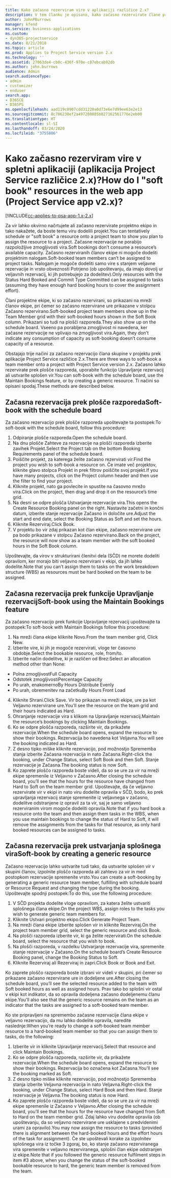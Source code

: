 ```yaml
---
title: Kako začasno rezerviram vire v aplikaciji različice 2.x?
description: V tem članku je opisano, kako začasno rezervirate člane projektne ekipe v storitvi Project Service.
author: JohnPBurrows
manager: kfend
ms.service: business-applications
ms.custom:
- dyn365-projectservice
ms.date: 8/21/2018
ms.topic: article
ms.prod: Applies to Project Service version 2.x
ms.technology: ''
ms.assetid: 27063de4-cb0c-436f-970e-c87ebcab92db
ms.author: john.burrows
audience: Admin
search.audienceType:
- admin
- customizer
- enduser
search.app:
- D365CE
- D365PS
ms.openlocfilehash: aad119c0907cdd31220a0d73e6e7d99ee63e2e13
ms.sourcegitcommit: 8c786230ef2a497280885b827162561776e2eb00
ms.translationtype: HT
ms.contentlocale: sl-SI
ms.lasthandoff: 03/24/2020
ms.locfileid: "3755806"
---
```

# <a name="how-do-i-soft-book-resources-in-the-web-app-project-service-app-v2x"></a><span data-ttu-id="25d86-103">Kako začasno rezerviram vire v spletni aplikaciji (aplikacija Project Service različice 2.x)?</span><span class="sxs-lookup"><span data-stu-id="25d86-103">How do I "soft book" resources in the web app (Project Service app v2.x)?</span></span>

[!INCLUDE[cc-applies-to-psa-app-1.x-2.x](../includes/cc-applies-to-psa-app-1x-2x.md)]

<span data-ttu-id="25d86-104">Za vir lahko okvirno načrtujete ali začasno rezervirate projektno ekipo in tako nakažete, da boste temu viru dodelili projekt.</span><span class="sxs-lookup"><span data-stu-id="25d86-104">You can tentatively schedule or "soft book" a resource onto a project team to show you plan to assign the resource to a project.</span></span> <span data-ttu-id="25d86-105">Začasne rezervacije ne porabijo razpoložljive zmogljivosti vira.</span><span class="sxs-lookup"><span data-stu-id="25d86-105">Soft bookings don’t consume a resource’s available capacity.</span></span> <span data-ttu-id="25d86-106">Začasno rezerviranih članov ekipe ni mogoče dodeliti projektnim nalogam.</span><span class="sxs-lookup"><span data-stu-id="25d86-106">Soft-booked team members can’t be assigned to project tasks.</span></span> <span data-ttu-id="25d86-107">Nalogam je mogoče dodeliti samo vire s stanjem veljavne rezervacije in vrsto obveznosti Potrjeno (ob upoštevanju, da imajo dovolj ur veljavnih rezervacij, ki jih potrebujejo za dodelitev).</span><span class="sxs-lookup"><span data-stu-id="25d86-107">Only resources with the Status Hard Booked and Commit Type Committed can be assigned to tasks (assuming they have enough hard booking hours to cover the assignment effort).</span></span>

<span data-ttu-id="25d86-108">Člani projektne ekipe, ki so začasno rezervirani, so prikazani na mreži članov ekipe, pri čemer so začasno rezervirane ure prikazane v stolpcu Začasno rezervirano.</span><span class="sxs-lookup"><span data-stu-id="25d86-108">Soft-booked project team members show up in the Team Member grid with their soft-booked hours shown in the Soft Book column.</span></span> <span data-ttu-id="25d86-109">Prikazani so tudi na plošči razporeda.</span><span class="sxs-lookup"><span data-stu-id="25d86-109">They also show up on the schedule board.</span></span> <span data-ttu-id="25d86-110">Vseeno pa porabljena zmogljivost ni navedena, ker začasne rezervacije ne vplivajo na zmogljivost vira.</span><span class="sxs-lookup"><span data-stu-id="25d86-110">Again, they don’t indicate any consumption of capacity as soft-booking doesn’t consume capacity of a resource.</span></span>

<span data-ttu-id="25d86-111">Obstajajo trije načini za začasno rezervacijo člana skupine v projektu prek aplikacije Project Service različice 2.x.</span><span class="sxs-lookup"><span data-stu-id="25d86-111">There are three ways to soft-book a team member onto a project with Project Service version 2.x.</span></span> <span data-ttu-id="25d86-112">Začasno lahko rezervirate prek plošče razporeda, uporabite funkcijo Upravljanje rezervacij ali ustvarite splošen vir.</span><span class="sxs-lookup"><span data-stu-id="25d86-112">You can soft-book with the schedule board, use the Maintain Bookings feature, or by creating a generic resource.</span></span> <span data-ttu-id="25d86-113">Ti načini so opisani spodaj.</span><span class="sxs-lookup"><span data-stu-id="25d86-113">These methods are described below.</span></span>

## <a name="soft-book-with-the-schedule-board"></a><span data-ttu-id="25d86-114">Začasna rezervacija prek plošče razporeda</span><span class="sxs-lookup"><span data-stu-id="25d86-114">Soft-book with the schedule board</span></span>

<span data-ttu-id="25d86-115">Za začasno rezervacijo prek plošče razporeda upoštevajte ta postopek:</span><span class="sxs-lookup"><span data-stu-id="25d86-115">To soft-book with the schedule board, follow this procedure:</span></span> 
1. <span data-ttu-id="25d86-116">Odpiranje plošče razporeda.</span><span class="sxs-lookup"><span data-stu-id="25d86-116">Open the schedule board.</span></span>
2. <span data-ttu-id="25d86-117">Na dnu plošče Zahteve za rezervacije na plošči razporeda izberite zavihek Projekt.</span><span class="sxs-lookup"><span data-stu-id="25d86-117">Select the Project tab on the bottom Booking Requirements panel of the schedule board.</span></span>
3. <span data-ttu-id="25d86-118">Poiščite projekt, za katerega želite začasno rezervirati vir.</span><span class="sxs-lookup"><span data-stu-id="25d86-118">Find the project you wish to soft-book a resource on.</span></span> <span data-ttu-id="25d86-119">Če imate več projektov, kliknite glavo stolpca Projekt in prek filtrov poiščite svoj projekt.</span><span class="sxs-lookup"><span data-stu-id="25d86-119">If you have many projects, click on the Project column header and then use the filter to find your project.</span></span>
4. <span data-ttu-id="25d86-120">Kliknite projekt, nato ga povlecite in spustite na časovno mrežo vira.</span><span class="sxs-lookup"><span data-stu-id="25d86-120">Click on the project, then drag and drop it on the resource’s time grid.</span></span>
5. <span data-ttu-id="25d86-121">Na desni se odpre plošča Ustvarjanje rezervacije vira.</span><span class="sxs-lookup"><span data-stu-id="25d86-121">This opens the Create Resource Booking panel on the right.</span></span> <span data-ttu-id="25d86-122">Nastavite začetni in končni datum, izberite stanje rezervacije Začasno in določite ure.</span><span class="sxs-lookup"><span data-stu-id="25d86-122">Adjust the start and end date, select the Booking Status as Soft and set the hours.</span></span> 
6. <span data-ttu-id="25d86-123">Kliknite Rezerviraj.</span><span class="sxs-lookup"><span data-stu-id="25d86-123">Click Book.</span></span>
7. <span data-ttu-id="25d86-124">V projektu bo vir zdaj prikazan kot član ekipe, začasno rezervirane ure pa bodo prikazane v stolpcu Začasno rezervirano.</span><span class="sxs-lookup"><span data-stu-id="25d86-124">Back on the project, the resource will now show as a team member with the soft booked hours in the Soft Book column.</span></span>

<span data-ttu-id="25d86-125">Upoštevajte, da virov v strukturirani členitvi dela (SČD) ne morete dodeliti opravilom, ker morajo biti veljavno rezervirani v ekipi, da jih lahko dodelite.</span><span class="sxs-lookup"><span data-stu-id="25d86-125">Note that you can’t assign them to tasks on the work breakdown structure (WBS) as resources must be hard booked on the team to be assigned.</span></span>

## <a name="soft-book-using-the-maintain-bookings-feature"></a><span data-ttu-id="25d86-126">Začasna rezervacija prek funkcije Upravljanje rezervacij</span><span class="sxs-lookup"><span data-stu-id="25d86-126">Soft-book using the Maintain Bookings feature</span></span>

<span data-ttu-id="25d86-127">Za začasno rezervacijo prek funkcije Upravljanje rezervacij upoštevajte ta postopek:</span><span class="sxs-lookup"><span data-stu-id="25d86-127">To soft-book with Maintain Bookings follow this procedure:</span></span>
1. <span data-ttu-id="25d86-128">Na mreži člana ekipe kliknite Novo.</span><span class="sxs-lookup"><span data-stu-id="25d86-128">From the team member grid, Click New.</span></span>
2. <span data-ttu-id="25d86-129">Izberite vire, ki jih je mogoče rezervirati, vloge ter časovno obdobje.</span><span class="sxs-lookup"><span data-stu-id="25d86-129">Select the bookable resource, role, from/to.</span></span>
3. <span data-ttu-id="25d86-130">Izberite način dodelitve, ki je različen od Brez:</span><span class="sxs-lookup"><span data-stu-id="25d86-130">Select an allocation method other than None:</span></span>
- <span data-ttu-id="25d86-131">Polna zmogljivost</span><span class="sxs-lookup"><span data-stu-id="25d86-131">Full Capacity</span></span>
- <span data-ttu-id="25d86-132">Odstotek zmogljivosti</span><span class="sxs-lookup"><span data-stu-id="25d86-132">Percentage Capacity</span></span>
- <span data-ttu-id="25d86-133">Po urah, enakomerno</span><span class="sxs-lookup"><span data-stu-id="25d86-133">By Hours Distribute Evenly</span></span>
- <span data-ttu-id="25d86-134">Po urah, obremenitev na začetku</span><span class="sxs-lookup"><span data-stu-id="25d86-134">By Hours Front Load</span></span>
4. <span data-ttu-id="25d86-135">Kliknite Shrani.</span><span class="sxs-lookup"><span data-stu-id="25d86-135">Click Save.</span></span> <span data-ttu-id="25d86-136">Vir bo prikazan na mreži ekipe, ure pa kot Veljavno rezervirane ure.</span><span class="sxs-lookup"><span data-stu-id="25d86-136">You’ll see the resource on the team grid and their hours indicated as Hard.</span></span>
5. <span data-ttu-id="25d86-137">Ohranjanje rezervacije vira s klikom na Upravljanje rezervacij.</span><span class="sxs-lookup"><span data-stu-id="25d86-137">Maintain the resource’s bookings by clicking Maintain Bookings.</span></span>
6. <span data-ttu-id="25d86-138">Ko se odpre plošča razporeda, razširite vir, da prikažete rezervacije.</span><span class="sxs-lookup"><span data-stu-id="25d86-138">When the schedule board opens, expand the resource to show their bookings.</span></span> <span data-ttu-id="25d86-139">Rezervacija bo navedena kot Veljavna.</span><span class="sxs-lookup"><span data-stu-id="25d86-139">You will see the booking indicated as Hard.</span></span>
7. <span data-ttu-id="25d86-140">Z desno tipko miške kliknite rezervacijo, pod možnostjo Sprememba stanja izberite Začasna rezervacija in nato Začasna.</span><span class="sxs-lookup"><span data-stu-id="25d86-140">Right-click the booking, under Change Status, select Soft Book and then Soft.</span></span> <span data-ttu-id="25d86-141">Stanje rezervacije je Začasna.</span><span class="sxs-lookup"><span data-stu-id="25d86-141">The booking status is now Soft.</span></span>
8. <span data-ttu-id="25d86-142">Ko zaprete ploščo razporeda boste videli, da so se ure za vir na mreži ekipe spremenile iz Veljavno v Začasno.</span><span class="sxs-lookup"><span data-stu-id="25d86-142">After closing the schedule board, you’ll see that the hours for the resource have changed from Hard to Soft on the team member grid.</span></span>
<span data-ttu-id="25d86-143">Upoštevajte, da če veljavno rezervirate vir v ekipi in nato viru dodelite opravila v SČD, bodo, ko prek upravljanja rezervacij stanje spremenite iz veljavnega v začasno, dodelitve odstranjene iz opravil za ta vir, saj je samo veljavno rezerviranim virom mogoče dodeliti opravila.</span><span class="sxs-lookup"><span data-stu-id="25d86-143">Note that if you hard book a resource onto the team and then assign them tasks in the WBS, when you use maintain bookings to change the status of Hard to Soft, it will remove the assignments from the tasks for that resource, as only hard booked resources can be assigned to tasks.</span></span>

## <a name="soft-book-by-creating-a-generic-resource"></a><span data-ttu-id="25d86-144">Začasna rezervacija prek ustvarjanja splošnega vira</span><span class="sxs-lookup"><span data-stu-id="25d86-144">Soft-book by creating a generic resource</span></span>

<span data-ttu-id="25d86-145">Začasno rezervacijo lahko ustvarite tudi tako, da ustvarite splošen vir v skupini članov, izpolnite ploščo razporeda ali zahtevo za vir in med postopkom rezervacije spremenite vrsto.</span><span class="sxs-lookup"><span data-stu-id="25d86-145">You can create a soft-booking by generating a generic resource team member, fulfilling with schedule board or Resource Request and changing the type during the booking.</span></span>
<span data-ttu-id="25d86-146">Upoštevajte spodnji postopek:</span><span class="sxs-lookup"><span data-stu-id="25d86-146">To do this, use the following procedure:</span></span>

1. <span data-ttu-id="25d86-147">V SČD projekta dodelite vloge opravilom, za katera želite ustvariti splošnega člana ekipe.</span><span class="sxs-lookup"><span data-stu-id="25d86-147">On the project WBS, assign roles to the tasks you wish to generate generic team members for.</span></span>
2. <span data-ttu-id="25d86-148">Kliknite Ustvari projektno ekipo.</span><span class="sxs-lookup"><span data-stu-id="25d86-148">Click Generate Project Team.</span></span>
3. <span data-ttu-id="25d86-149">Na mreži člana ekipe izberite splošen vir in kliknite Rezerviraj.</span><span class="sxs-lookup"><span data-stu-id="25d86-149">On the project team member grid, select the generic resource and click Book.</span></span>
4. <span data-ttu-id="25d86-150">Na plošči razporeda izberite vir, ki ga želite rezervirati.</span><span class="sxs-lookup"><span data-stu-id="25d86-150">On the schedule board, select the resource that you wish to book.</span></span>
5. <span data-ttu-id="25d86-151">Na plošči razporeda, v razdelku Ustvarjanje rezervacije vira, spremenite stanje rezervacije v Začasno.</span><span class="sxs-lookup"><span data-stu-id="25d86-151">On the schedule board’s Create Resource Booking panel, change the Booking Status to Soft.</span></span>
6. <span data-ttu-id="25d86-152">Kliknite Rezerviraj ali Rezerviraj in zapri.</span><span class="sxs-lookup"><span data-stu-id="25d86-152">Click Book or Book and Exit.</span></span>

<span data-ttu-id="25d86-153">Ko zaprete ploščo razporeda boste izbrani vir videli v skupini, pri čemer so prikazane začasno rezervirane ure in dodeljene ure.</span><span class="sxs-lookup"><span data-stu-id="25d86-153">After closing the schedule board, you’ll see the selected resource added to the team with Soft booked hours as well as assigned hours.</span></span> <span data-ttu-id="25d86-154">Prav tako bo splošni vir ostal v ekipi kot indikator, da so opravila dodeljena začasno dodeljenemu članu ekipe.</span><span class="sxs-lookup"><span data-stu-id="25d86-154">You’ll also see that the generic resource remains on the team as an indicator that the tasks are assigned to a soft-booked team member.</span></span>

<span data-ttu-id="25d86-155">Ko ste pripravljeni na spremembo začasne rezervacije člana ekipe v veljavno rezervacijo, da mu lahko dodelite opravila, naredite naslednje:</span><span class="sxs-lookup"><span data-stu-id="25d86-155">When you’re ready to change a soft-booked team member resource to a hard-booked team member so that you can assign them to tasks, do the following:</span></span>

1. <span data-ttu-id="25d86-156">Izberite vir in kliknite Upravljanje rezervacij.</span><span class="sxs-lookup"><span data-stu-id="25d86-156">Select that resource and click Maintain Bookings.</span></span>
2. <span data-ttu-id="25d86-157">Ko se odpre plošča razporeda, razširite vir, da prikažete rezervacije.</span><span class="sxs-lookup"><span data-stu-id="25d86-157">When the schedule board opens, expand the resource to show their bookings.</span></span> <span data-ttu-id="25d86-158">Rezervacija bo označena kot Začasna.</span><span class="sxs-lookup"><span data-stu-id="25d86-158">You’ll see the booking marked as Soft.</span></span>
3. <span data-ttu-id="25d86-159">Z desno tipko miške kliknite rezervacijo, pod možnostjo Sprememba stanja izberite Veljavna rezervacija in nato Veljavna.</span><span class="sxs-lookup"><span data-stu-id="25d86-159">Right-click the booking, under Change Status, select Hard Book and then Hard.</span></span> <span data-ttu-id="25d86-160">Stanje rezervacije je Veljavna.</span><span class="sxs-lookup"><span data-stu-id="25d86-160">The booking status is now Hard.</span></span>
4. <span data-ttu-id="25d86-161">Ko zaprete ploščo razporeda boste videli, da so se ure za vir na mreži ekipe spremenile iz Začasno v Veljavno.</span><span class="sxs-lookup"><span data-stu-id="25d86-161">After closing the schedule board, you’ll see that the hours for the resource have changed from Soft to Hard on the team member grid.</span></span> <span data-ttu-id="25d86-162">Zdaj lahko viru dodelite opravila (ob upoštevanju, da so veljavno rezervirane ure usklajene s predvidenimi urami za opravilo).</span><span class="sxs-lookup"><span data-stu-id="25d86-162">You may now assign the resource to tasks (provided there is alignment between the hard-booked hours and the effort hours of the task for assignment).</span></span> <span data-ttu-id="25d86-163">Če ste upoštevali korake za izpolnitev splošnega vira iz točke 3 zgoraj, bo, ko stanje začasno rezerviranega vira spremenite v veljavno rezerviranega, splošni član ekipe odstranjen iz ekipe.</span><span class="sxs-lookup"><span data-stu-id="25d86-163">Note that if you followed the generic resource fulfilment steps in item #3 above, when you change the status of the soft-booked bookable resource to hard, the generic team member is removed from the team.</span></span>

